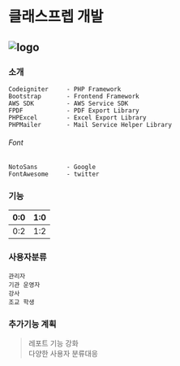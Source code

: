 # 클래스프렙 개발

![logo](https://www.theclassprep.com/assets/classprep/images/logo/main-logo-shadow.png)
---------------------------------------------------------------------------------------

### 소개

	Codeigniter		- PHP Framework  
	Bootstrap		- Frontend Framework  
	AWS SDK			- AWS Service SDK  
	FPDF			- PDF Export Library  
	PHPExcel		- Excel Export Library  
	PHPMailer		- Mail Service Helper Library  

###### Font

	NotoSans		- Google   
	FontAwesome		- twitter

### 기능

| 0:0 | 1:0 |
| -- | -- |
| 0:2 | 1:2 |

### 사용자분류

	관리자  
	기관 운영자  
	강사  
	조교 학생

### 추가기능 계획

> 레포트 기능 강화  
>  다양한 사용자 분류대응
